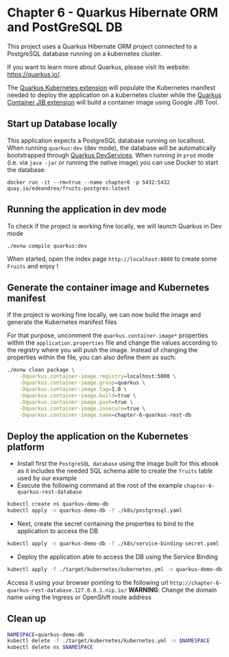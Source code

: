 # Chapter 6 - Quarkus Hibernate ORM and PostGreSQL DB

This project uses a Quarkus Hibernate ORM project connected to a PostgreSQL database running on a kubernetes cluster.

If you want to learn more about Quarkus, please visit its website: https://quarkus.io/.

The [Quarkus Kubernetes extension](https://quarkus.io/guides/deploying-to-kubernetes) will populate the Kubernetes manifest needed to deploy the application 
on a kubernetes cluster while the [Quarkus Container JIB extension](https://quarkus.io/guides/container-image) will build a container image using Google JIB Tool.

## Start up Database locally

This application expects a PostgreSQL database running on localhost.
When running `quarkus:dev` (dev mode), the database will be automatically bootstrapped through [Quarkus DevServices](https://quarkus.io/guides/datasource#devservices-configuration-free-databases).
When running in `prod` mode (i.e. via `java -jar` or running the native image) you can use Docker to start the database:

```shell
docker run -it --rm=true --name chapter6 -p 5432:5432 quay.io/edeandrea/fruits-postgres:latest
```

## Running the application in dev mode

To check if the project is working fine locally, we will launch Quarkus in Dev mode
```shell script
./mvnw compile quarkus:dev
```

When started, open the index page `http://localhost:8080` to create some `Fruits` and enjoy !

## Generate the container image and Kubernetes manifest

If the project is working fine locally, we can now build the image and generate the Kubernetes manifest files

For that purpose, uncomment the `quarkus.container-image*` properties within the `application.properties` file and change the values according to the registry where you will push the image.
Instead of changing the properties within the file, you can also define them as such:

```bash
./mvnw clean package \
    -Dquarkus.container-image.registry=localhost:5000 \
    -Dquarkus.container-image.group=quarkus \
    -Dquarkus.container-image.tag=1.0 \
    -Dquarkus.container-image.build=true \
    -Dquarkus.container-image.push=true \
    -Dquarkus.container-image.insecure=true \
    -Dquarkus.container-image.name=chapter-6-quarkus-rest-db
```
## Deploy the application on the Kubernetes platform

- Install first the `PostgreSQL database` using the image built for this ebook as it includes the needed SQL schema able to create the `fruits` table used by our example
- Execute the following command at the root of the example `chapter-6-quarkus-rest-database`
```bash
kubectl create ns quarkus-demo-db
kubectl apply -n quarkus-demo-db -f ./k8s/postgresql.yaml
```
- Next, create the secret containing the properties to bind to the application to access the DB
```bash
kubectl apply -n quarkus-demo-db -f ./k8s/service-binding-secret.yaml
```
- Deploy the application able to access the DB using the Service Binding
```bash
kubectl apply -f ./target/kubernetes/kubernetes.yml -n quarkus-demo-db
```
Access it using your browser pointing to the following url `http://chapter-6-quarkus-rest-database.127.0.0.1.nip.io/`
**WARNING**: Change the domain name using the Ingress or OpenShift route address

## Clean up
```bash
NAMESPACE=quarkus-demo-db
kubectl delete -f ./target/kubernetes/kubernetes.yml -n $NAMESPACE
kubectl delete ns $NAMESPACE
```